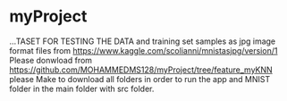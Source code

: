 # myProject
…TASET FOR TESTING THE DATA and training set samples as jpg image format files from https://www.kaggle.com/scolianni/mnistasjpg/version/1
Please donwload from https://github.com/MOHAMMEDMS128/myProject/tree/feature_myKNN
please Make to download all folders in order to run the app and MNIST folder in the main folder with src folder. 
